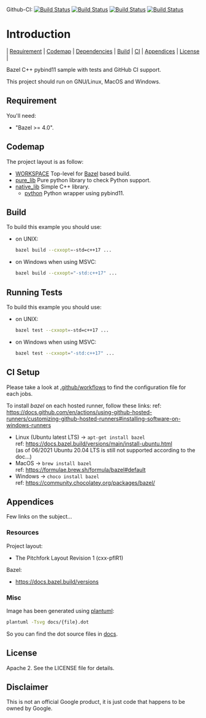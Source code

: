 Github-CI:
[![Build Status][amd64_linux_status]][amd64_linux_link]
[![Build Status][amd64_macos_status]][amd64_macos_link]
[![Build Status][amd64_windows_status]][amd64_windows_link]
[![Build Status][amd64_docker_status]][amd64_docker_link]

[amd64_linux_status]: https://github.com/Mizux/bazel-pybind11/actions/workflows/amd64_linux.yml/badge.svg
[amd64_linux_link]: https://github.com/Mizux/bazel-pybind11/actions/workflows/amd64_linux.yml
[amd64_macos_status]: https://github.com/Mizux/bazel-pybind11/actions/workflows/amd64_macos.yml/badge.svg
[amd64_macos_link]: https://github.com/Mizux/bazel-pybind11/actions/workflows/amd64_macos.yml
[amd64_windows_status]: https://github.com/Mizux/bazel-pybind11/actions/workflows/amd64_windows.yml/badge.svg
[amd64_windows_link]: https://github.com/Mizux/bazel-pybind11/actions/workflows/amd64_windows.yml
[amd64_docker_status]: https://github.com/Mizux/bazel-pybind11/actions/workflows/amd64_docker.yml/badge.svg
[amd64_docker_link]: https://github.com/Mizux/bazel-pybind11/actions/workflows/amd64_docker.yml

# Introduction

<nav for="project"> |
<a href="#requirement">Requirement</a> |
<a href="#codemap">Codemap</a> |
<a href="#dependencies">Dependencies</a> |
<a href="#build">Build</a> |
<a href="ci/README.md">CI</a> |
<a href="#appendices">Appendices</a> |
<a href="#license">License</a> |
</nav>

Bazel C++ pybind11 sample with tests and GitHub CI support.

This project should run on GNU/Linux, MacOS and Windows.

## Requirement

You'll need:

* "Bazel >= 4.0".

## Codemap

The project layout is as follow:

* [WORKSPACE](WORKSPACE) Top-level for [Bazel](https://bazel.build) based build.
* [pure_lib](pure_lib) Pure python library to check Python support.
* [native_lib](native_lib) Simple C++ library.
  * [python](native_lib/python) Python wrapper using pybind11.

## Build

To build this example you should use:

* on UNIX:

  ```sh
  bazel build --cxxopt=-std=c++17 ...
  ```

* on Windows when using MSVC:

  ```sh
  bazel build --cxxopt="-std:c++17" ...
  ```

## Running Tests

To build this example you should use:

* on UNIX:

  ```sh
  bazel test --cxxopt=-std=c++17 ...
  ```

* on Windows when using MSVC:

  ```sh
  bazel test --cxxopt="-std:c++17" ...
  ```

## CI Setup

Please take a look at [.github/workflows](.github/workflows) to find the configuration file for each jobs.

To install *bazel* on each hosted runner, follow these links:
ref: https://docs.github.com/en/actions/using-github-hosted-runners/customizing-github-hosted-runners#installing-software-on-windows-runners

* Linux (Ubuntu latest LTS) -> `apt-get install bazel`<br>
  ref: https://docs.bazel.build/versions/main/install-ubuntu.html<br>
  (as of 06/2021 Ubuntu 20.04 LTS is still not supported according to the doc...)
* MacOS -> `brew install bazel`<br>
  ref: https://formulae.brew.sh/formula/bazel#default
* Windows -> `choco install bazel`<br>
  ref: https://community.chocolatey.org/packages/bazel/

## Appendices

Few links on the subject...

### Resources

Project layout:

* The Pitchfork Layout Revision 1 (cxx-pflR1)

Bazel:

* https://docs.bazel.build/versions

### Misc

Image has been generated using [plantuml](http://plantuml.com/):

```bash
plantuml -Tsvg docs/{file}.dot
```
So you can find the dot source files in [docs](docs).

## License

Apache 2. See the LICENSE file for details.

## Disclaimer

This is not an official Google product, it is just code that happens to be
owned by Google.
